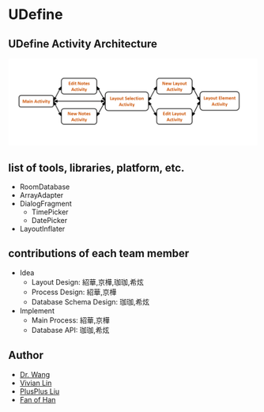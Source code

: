 # UDefine

## UDefine Activity Architecture
![](picture/activity_relationship.png)

## list of tools, libraries, platform, etc.
- RoomDatabase
- ArrayAdapter
- DialogFragment
  - TimePicker
  - DatePicker
- LayoutInflater  

## contributions of each team member
- Idea
  - Layout Design: 紹華,京樺,珈珈,希炫
  - Process Design: 紹華,京樺
  - Database Schema Design: 珈珈,希炫
- Implement
  - Main Process: 紹華,京樺
  - Database API: 珈珈,希炫

## Author
* [Dr. Wang](https://github.com/oiz5201618)
* [Vivian Lin](https://github.com/jkrvivian)
* [PlusPlus Liu](https://github.com/joy45689)
* [Fan of Han](https://github.com/wsp50317)
